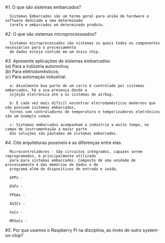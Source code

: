 #*1*. O que são sistemas embarcados?

      Sistemas Embarcados são um termo geral para união de hardware e software dedicado a uma determinada   
      tarefa e embarcados em determinado produto.
      
#*2*. O que são sistemas microprocesssados?

      Sistemas microprocessados são sistemas os quais todos os componentes necessários para o processamento  
      de dados esteja contido em um único chip.
      
#*3*. Apresente aplicações de sistemas embarcados:  
(*a*) Para a indústria automotiva;  
(*b*) Para eletrodomésticos;  
(*c*) Para automação industrial.

      a: Atualmente boa parte de um carro é controlado por sistemas embarcados, há a sua presença desde a  
      injeção eletrônica até a os sistemas de airbag.
      
      b: É cada vez mais difícil encontrar eletrodomésticos modernos que não possuem sistemas embarcados,  
      fornos com controladores de temperatura e temporizadores eletrônicos são um exemplo comum.
      
      c: Sistemas embarcados acompanham a indústria a muito tempo, no campo de instrumentação a maior parte  
      das soluções são pautadas em sistemas embarcados.
  

#*4*. Cite arquiteturas possíveis e as diferenças entre elas.
      
      Microcontroladores - São circuitos integrados, capazes serem reprogramados, é principalmente utilizado
      para para sistemas embarcados. Composto de uma unidade de processamento e das memórias de dados e de   
      programa além de dispositivos de entrada e saída.
      
      GPPs -
      
      DSPs -
      
      FPGAs -
      
      ASICs -
      
      SoCs -
      
      MPSoCs -

#*5*. Por que usamos o Raspberry Pi na disciplina, ao invés de outro system-on-chip?

      


